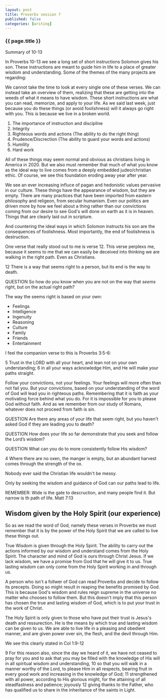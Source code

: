 ```yaml
---
layout: post
title: Proverbs session 7
published: false
categories: [writing]
---
```


<h3>{{ page.title }}</h3>

Summary of 10-13

In Proverbs 10-13 we see a long set of short instructions Solomon gives his son.
These instructions are meant to guide him in life to a place of greater wisdom
and understanding. Some of the themes of the many projects are regarding:

We cannot take the time to look at every single one of these verses. We can
instead take an overview of them, realizing that these are getting into the
weeds of what it means to have wisdom.  These short instructions are what you
can read, memorize, and apply to your life.  As we said last week, just because
you do these things (or avoid foolishness) will it always go right with you.
This is because we live in a broken world.

1. The importance of instruction and discipline
2. Integrity
3. Righteous words and actions (The ability to do the right thing)
4. Prudence/Discrection (The ability to guard your words and actions)
5. Humility
6. Hard work

All of these things may seem normal and obvious as christians living in America
in 2020. But we also must remember that much of what you know as the ideal way
to live comes from a deeply embedded judeo/christian ethic.  Of course, we see
this foundation eroding away year after year.

We see an ever increasing influce of pagan and hedonistic values pervasive in
our culture.  These things have the appearance of wisdom, but they are empty.
There are many practices that have been imported from eastern philosophy and
religeon, from secular humanism.  Even our politics are driven more by how we
feel about a thing rather than our convictions coming from our desire to see
God's will done on earth as it is in heaven. Things that are clearly laid out in
scripture.

And countering the ideal ways in which Solomon instructs his son are the
consequences of foolishness. Most importantly, the end of foolishness is
destruction.

One verse that really stood out to me is verse 12. This verse perplexs me,
because it seems to me that we can easily be deceived into thinking we are
walking in the right path.  Even as Christians.

12 There is a way that seems right to a person, but its end is the way to death.

QUESTION
So how do you know when you are not on the way that _seems_ right, but on the
actual right path?

The way the seems right is based on your own:
  - Feelings
  - Intelligence
  - Ingenuity
  - Reasoning
  - Culture
  - Family
  - Friends
  - Entertainment

I feel the companion verse to this is  Proverbs 3:5-6:

5 Trust in the LORD with all your heart, and lean not on your own understanding;
6 in all your ways acknowledge Him, and He will make your paths straight.

Follow your convictions, not your feelings.  Your feelings will more often than
not fail you.  But your convictions, based on your understanding of the word of
God will lead you in righteous paths. Remembering that it is faith as your
motivating force behind what you do. For it is impossible for you to please God
without faith.  And as we remember from our study of Romans, whatever does not
proceed from faith is sin.

QUESTION
Are there any areas of your life that seem right, but you haven't asked God if
they are leading you to death?

QUESTION
How does your life so far demonstrate that you seek and follow the Lord’s wisdom?

QUESTION
What can you do to more consistently follow His wisdom?


4 Where there are no oxen, the manger is empty,
but an abundant harvest comes through the strength of the ox.

Nobody ever said the Christian life wouldn't be messy.

Only by seeking the wisdom and guidance of God can our paths lead to life.

REMEMBER: Wide is the gate to descruction, and many people find it.  But narrow
is th path of life.  Matt 7:13

## Wisdom given by the Holy Spirit (our experience)

So as we read the word of God, namely these verses in Proverbs we must remember
that it is by the power of the Holy Spirit that we are called to live these
things out.

True Wisdom is given through the Holy Spirit. The ability to carry out the
actions informed by our wisdom and understand comes from the Holy Spirit.  The character and mind of God is
ours through Christ Jesus.  If we lack wisdom, we have a promise from God that
he will give it to us.  True lasting wisdom can only come from the Holy Spirit
working in and through us.

A person who isn't a follwer of God can read Proverbs and decide to follow its
precepts.  Doing so might result in reaping the benefits promised by God.
This is because God's wisdom and rules reign supreme in the universe no matter
who chooses to follow them.  But this doesn't imply that this person has chosen
the true and lasting wisdom of God, which is to put your trust in the work of Christ.

The Holy Spirit is only given to those who have put their trust is Jesus's death
and ressurection.  He is the means by which true and lasting wisdom can be given
to us.  We are able to live life in a pleasing and obedient manner, and are
given power over sin, the flesh, and the devil through Him.

We see this clearly stated in Col 1:9-12

9 For this reason also, since the day we heard of it, we have not ceased to pray for you and to ask that you may be filled with the knowledge of His will in all spiritual wisdom and understanding,
10 so that you will walk in a manner worthy of the Lord, to please Him in all respects, bearing fruit in every good work and increasing in the knowledge of God;
11 strengthened with all power, according to His glorious might, for the attaining of all steadfastness and patience; joyously
12 giving thanks to the Father, who has qualified us to share in the inheritance of the saints in Light.


